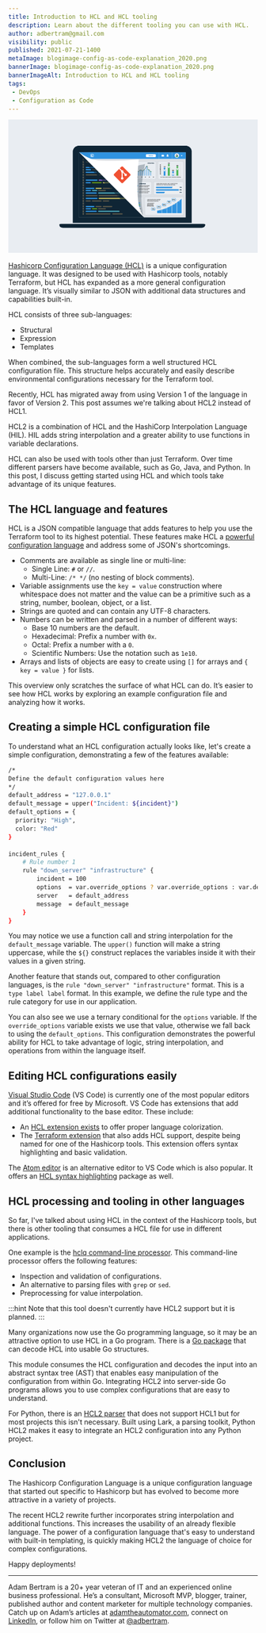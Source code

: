 ```yaml
---
title: Introduction to HCL and HCL tooling
description: Learn about the different tooling you can use with HCL.
author: adbertram@gmail.com
visibility: public
published: 2021-07-21-1400
metaImage: blogimage-config-as-code-explanation_2020.png
bannerImage: blogimage-config-as-code-explanation_2020.png
bannerImageAlt: Introduction to HCL and HCL tooling
tags:
 - DevOps
 - Configuration as Code
---
```


![A laptop screen displaying analytics data that is peeled off and up on one corner showing the code behind it](blogimage-config-as-code-explanation_2020.png)

[Hashicorp Configuration Language (HCL)](https://www.terraform.io/docs/configuration/index.html) is a unique configuration language. It was designed to be used with Hashicorp tools, notably Terraform, but HCL has expanded as a more general configuration language. It’s visually similar to JSON with additional data structures and capabilities built-in.

HCL consists of three sub-languages: 

- Structural
- Expression
- Templates 

When combined, the sub-languages form a well structured HCL configuration file. This structure helps accurately and easily describe environmental configurations necessary for the Terraform tool.

Recently, HCL has migrated away from using Version 1 of the language in favor of Version 2. This post assumes we're talking about HCL2 instead of HCL1. 

HCL2 is a combination of HCL and the HashiCorp Interpolation Language (HIL). HIL adds string interpolation and a greater ability to use functions in variable declarations.

HCL can also be used with tools other than just Terraform. Over time different parsers have become available, such as Go, Java, and Python. In this post, I discuss getting started using HCL and which tools take advantage of its unique features.

## The HCL language and features

HCL is a JSON compatible language that adds features to help you use the Terraform tool to its highest potential. These features make HCL a [powerful configuration language](https://github.com/hashicorp/hcl/blob/hcl2/hclsyntax/spec.md) and address some of JSON's shortcomings.

- Comments are available as single line or multi-line:
    - Single Line: `#` or `//`.
    - Multi-Line: `/* */` (no nesting of block comments).
- Variable assignments use the `key = value` construction where whitespace does not matter and the value can be a primitive such as a string, number, boolean, object, or a list.
- Strings are quoted and can contain any UTF-8 characters.
- Numbers can be written and parsed in a number of different ways:
    - Base 10 numbers are the default.
    - Hexadecimal: Prefix a number with `0x`.
    - Octal: Prefix a number with a `0`.
    - Scientific Numbers: Use the notation such as `1e10`.
- Arrays and lists of objects are easy to create using `[]` for arrays and `{ key = value }` for lists.

This overview only scratches the surface of what HCL can do. It’s easier to see how HCL works by exploring an example configuration file and analyzing how it works.

## Creating a simple HCL configuration file

To understand what an HCL configuration actually looks like, let's create a simple configuration, demonstrating a few of the features available:

```bash
/*
Define the default configuration values here
*/
default_address = "127.0.0.1"
default_message = upper("Incident: ${incident}")
default_options = {
  priority: "High",
  color: "Red"
}

incident_rules {
	# Rule number 1
	rule "down_server" "infrastructure" {
		incident = 100
		options  = var.override_options ? var.override_options : var.default_options
		server   = default_address
		message  = default_message
	}
}
```

You may notice we use a function call and string interpolation for the `default_message` variable. The `upper()` function will make a string uppercase, while the `${}` construct replaces the variables inside it with their values in a given string.

Another feature that stands out, compared to other configuration languages, is the `rule "down_server" "infrastructure"` format. This is a `type label label` format. In this example, we define the rule type and the rule category for use in our application.

You can also see we use a ternary conditional for the `options` variable. If the `override_options` variable exists we use that value, otherwise we fall back to using the `default_options`. This configuration demonstrates the powerful ability for HCL to take advantage of logic, string interpolation, and operations from within the language itself.

## Editing HCL configurations easily

[Visual Studio Code](https://code.visualstudio.com/) (VS Code) is currently one of the most popular editors and it’s offered for free by Microsoft. VS Code has extensions that add additional functionality to the base editor. These include:

- An [HCL extension exists](https://marketplace.visualstudio.com/items?itemName=wholroyd.HCL) to offer proper language colorization.
- The [Terraform extension](https://marketplace.visualstudio.com/items?itemName=4ops.terraform) that also adds HCL support, despite being named for one of the Hashicorp tools. This extension offers syntax highlighting and basic validation.

The [Atom editor](https://atom.io/) is an alternative editor to VS Code which is also popular. It offers an [HCL syntax highlighting](https://atom.io/packages/language-hcl) package as well. 

## HCL processing and tooling in other languages

So far, I've talked about using HCL in the context of the Hashicorp tools, but there is other tooling that consumes a HCL file for use in different applications. 

One example is the [hclq command-line processor](https://hclq.sh/). This command-line processor offers the following features:

- Inspection and validation of configurations.
- An alternative to parsing files with `grep` or `sed`.
- Preprocessing for value interpolation.

:::hint
Note that this tool doesn't currently have HCL2 support but it is planned.
:::

Many organizations now use the Go programming language, so it may be an attractive option to use HCL in a Go program. There is a [Go package](https://godoc.org/github.com/hashicorp/hcl) that can decode HCL into usable Go structures.

This module consumes the HCL configuration and decodes the input into an abstract syntax tree (AST) that enables easy manipulation of the configuration from within Go. Integrating HCL2 into server-side Go programs allows you to use complex configurations that are easy to understand.

For Python, there is an [HCL2 parser](https://pypi.org/project/python-hcl2/) that does not support HCL1 but for most projects this isn't necessary. Built using Lark, a parsing toolkit, Python HCL2 makes it easy to integrate an HCL2 configuration into any Python project.

## Conclusion

The Hashicorp Configuration Language is a unique configuration language that started out specific to Hashicorp but has evolved to become more attractive in a variety of projects. 

The recent HCL2 rewrite further incorporates string interpolation and additional functions. This increases the usability of an already flexible language. The power of a configuration language that's easy to understand with built-in templating, is quickly making HCL2 the language of choice for complex configurations.

Happy deployments!

---

Adam Bertram is a 20+ year veteran of IT and an experienced online business professional. He’s a consultant, Microsoft MVP, blogger, trainer, published author and content marketer for multiple technology companies. Catch up on Adam’s articles at [adamtheautomator.com](http://adamtheautomator.com/), connect on [LinkedIn](https://www.linkedin.com/in/adbertram), or follow him on Twitter at [@adbertram](https://twitter.com/adbertram).
